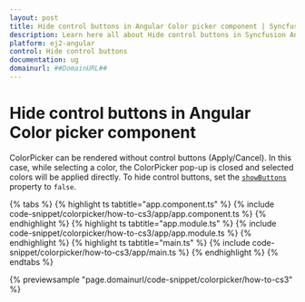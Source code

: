```yaml
---
layout: post
title: Hide control buttons in Angular Color picker component | Syncfusion
description: Learn here all about Hide control buttons in Syncfusion Angular Color picker component of Syncfusion Essential JS 2 and more.
platform: ej2-angular
control: Hide control buttons 
documentation: ug
domainurl: ##DomainURL##
---
```


# Hide control buttons in Angular Color picker component

ColorPicker can be rendered without control buttons (Apply/Cancel). In this case, while selecting a color, the ColorPicker pop-up is closed and selected colors will be applied directly. To hide control buttons, set the [`showButtons`](https://ej2.syncfusion.com/angular/documentation/api/color-picker#showbuttons) property to `false`.

{% tabs %}
{% highlight ts tabtitle="app.component.ts" %}
{% include code-snippet/colorpicker/how-to-cs3/app/app.component.ts %}
{% endhighlight %}
{% highlight ts tabtitle="app.module.ts" %}
{% include code-snippet/colorpicker/how-to-cs3/app/app.module.ts %}
{% endhighlight %}
{% highlight ts tabtitle="main.ts" %}
{% include code-snippet/colorpicker/how-to-cs3/app/main.ts %}
{% endhighlight %}
{% endtabs %}
  
{% previewsample "page.domainurl/code-snippet/colorpicker/how-to-cs3" %}

